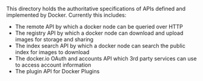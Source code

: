 This directory holds the authoritative specifications of APIs defined and implemented by Docker. Currently this includes:

 * The remote API by which a docker node can be queried over HTTP
 * The registry API by which a docker node can download and upload
   images for storage and sharing
 * The index search API by which a docker node can search the public
   index for images to download
 * The docker.io OAuth and accounts API which 3rd party services can
   use to access account information
 * The plugin API for Docker Plugins
